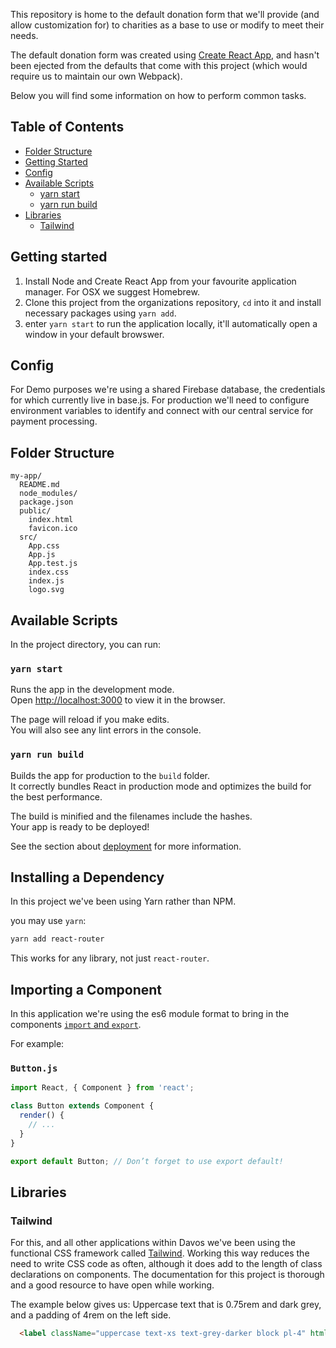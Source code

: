 This repository is home to the default donation form that we'll provide (and allow customization for) to charities as a base to use or modify to meet their needs.

The default donation form was created using [Create React App](https://github.com/facebookincubator/create-react-app), and hasn't been ejected from the defaults that come with this project (which would require us to maintain our own Webpack).

Below you will find some information on how to perform common tasks.<br>

## Table of Contents


- [Folder Structure](#folder-structure)
- [Getting Started](#getting-started)
- [Config](#config)
- [Available Scripts](#available-scripts)
  - [yarn start](#yarn-start)
  - [yarn run build](#yarn-run-build)
- [Libraries](#libraries)
  - [Tailwind](#tailwind)



## Getting started

1. Install Node and Create React App from your favourite application manager. For OSX we suggest Homebrew.
2. Clone this project from the organizations repository, `cd` into it and install necessary packages using `yarn add`.
3. enter `yarn start` to run the application locally, it'll automatically open a window in your default browswer.

## Config

For Demo purposes we're using a shared Firebase database, the credentials for which currently live in base.js. For production we'll need to configure environment variables to identify and connect with our central service for payment processing.

## Folder Structure

```
my-app/
  README.md
  node_modules/
  package.json
  public/
    index.html
    favicon.ico
  src/
    App.css
    App.js
    App.test.js
    index.css
    index.js
    logo.svg
```

## Available Scripts

In the project directory, you can run:

### `yarn start`

Runs the app in the development mode.<br>
Open [http://localhost:3000](http://localhost:3000) to view it in the browser.

The page will reload if you make edits.<br>
You will also see any lint errors in the console.

### `yarn run build`

Builds the app for production to the `build` folder.<br>
It correctly bundles React in production mode and optimizes the build for the best performance.

The build is minified and the filenames include the hashes.<br>
Your app is ready to be deployed!

See the section about [deployment](#deployment) for more information.

## Installing a Dependency

In this project we've been using Yarn rather than NPM.


you may use `yarn`:

```sh
yarn add react-router
```

This works for any library, not just `react-router`.

## Importing a Component

In this application we're using the es6 module format to bring in the components [`import` and `export`](http://exploringjs.com/es6/ch_modules.html).

For example:

### `Button.js`

```js
import React, { Component } from 'react';

class Button extends Component {
  render() {
    // ...
  }
}

export default Button; // Don’t forget to use export default!
```

## Libraries

### Tailwind

For this, and all other applications within Davos we've been using the functional CSS framework called [Tailwind](https://tailwindcss.com/). Working this way reduces the need to write CSS code as often, although it does add to the length of class declarations on components. The documentation for this project is thorough and a good resource to have open while working.

The example below gives us: Uppercase text that is 0.75rem and dark grey, and a padding of 4rem on the left side.

```html
  <label className="uppercase text-xs text-grey-darker block pl-4" htmlFor="province">Province</label>


```
